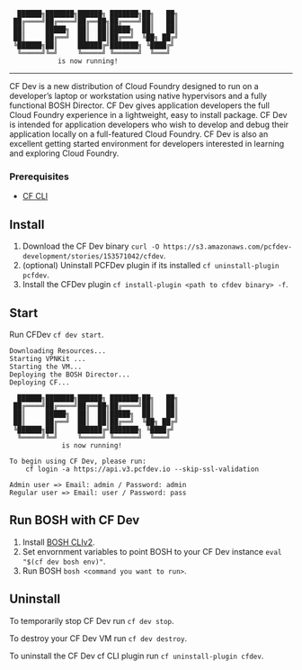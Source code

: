 <!-- language: lang-none -->

      ██████╗███████╗██████╗ ███████╗██╗   ██╗
     ██╔════╝██╔════╝██╔══██╗██╔════╝██║   ██║
     ██║     █████╗  ██║  ██║█████╗  ██║   ██║
     ██║     ██╔══╝  ██║  ██║██╔══╝  ╚██╗ ██╔╝
     ╚██████╗██║     ██████╔╝███████╗ ╚████╔╝
      ╚═════╝╚═╝     ╚═════╝ ╚══════╝  ╚═══╝
                is now running!

***********************************

CF Dev is a new distribution of Cloud Foundry designed to run on a developer’s laptop or workstation using native hypervisors and a fully functional BOSH Director. CF Dev gives application developers the full Cloud Foundry experience in a lightweight, easy to install package. CF Dev is intended for application developers who wish to develop and debug their application locally on a full-featured Cloud Foundry. CF Dev is also an excellent getting started environment for developers interested in learning and exploring Cloud Foundry.

### Prerequisites

* [CF CLI](https://github.com/cloudfoundry/cli)

## Install 
1. Download the CF Dev binary `curl -O https://s3.amazonaws.com/pcfdev-development/stories/153571042/cfdev`.
1. (optional) Uninstall PCFDev plugin if its installed `cf uninstall-plugin pcfdev`.
1. Install the CFDev plugin `cf install-plugin <path to cfdev binary> -f`.

## Start
Run CFDev `cf dev start`.

```
Downloading Resources...
Starting VPNKit ...
Starting the VM...
Deploying the BOSH Director...
Deploying CF...

  ██████╗███████╗██████╗ ███████╗██╗   ██╗
 ██╔════╝██╔════╝██╔══██╗██╔════╝██║   ██║
 ██║     █████╗  ██║  ██║█████╗  ██║   ██║
 ██║     ██╔══╝  ██║  ██║██╔══╝  ╚██╗ ██╔╝
 ╚██████╗██║     ██████╔╝███████╗ ╚████╔╝
  ╚═════╝╚═╝     ╚═════╝ ╚══════╝  ╚═══╝
             is now running!

To begin using CF Dev, please run:
    cf login -a https://api.v3.pcfdev.io --skip-ssl-validation

Admin user => Email: admin / Password: admin
Regular user => Email: user / Password: pass

```
## Run BOSH with CF Dev
1. Install [BOSH CLIv2](https://bosh.io/docs/cli-v2.html).
1. Set envornment variables to point BOSH to your CF Dev instance `eval "$(cf dev bosh env)"`.
1. Run BOSH `bosh <command you want to run>`.

## Uninstall

To temporarily stop CF Dev run `cf dev stop`.

To destroy your CF Dev VM run `cf dev destroy`.

To uninstall the CF Dev cf CLI plugin run `cf uninstall-plugin cfdev`.
